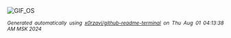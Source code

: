<div align="justify">
<picture>
    <source media="(prefers-color-scheme: dark)" srcset="https://i.ibb.co/dkSm2r2/output-gif.gif">
    <source media="(prefers-color-scheme: light)" srcset="https://i.ibb.co/dkSm2r2/output-gif.gif">
    <img alt="GIF_OS" src="https://i.ibb.co/dkSm2r2/output-gif.gif">
</picture>

<sub><i>Generated automatically using [x0rzavi/github-readme-terminal](https://github.com/x0rzavi/github-readme-terminal) on Thu Aug 01 04:13:38 AM MSK 2024</i></sub>

</div>

<!-- Image deletion URL: https://ibb.co/F89HwKw/a821d8f1282bea8a85354176f1327b36 -->